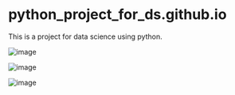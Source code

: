 # python_project_for_ds.github.io
This is a project for data science using python.

![image](https://user-images.githubusercontent.com/81119854/124040867-21523400-d9dc-11eb-8004-f75235db6b6b.png)

![image](https://user-images.githubusercontent.com/81119854/124040901-3202aa00-d9dc-11eb-8053-81994e6fdaef.png)

![image](https://user-images.githubusercontent.com/81119854/124040920-4050c600-d9dc-11eb-9352-80000a5d569b.png)

